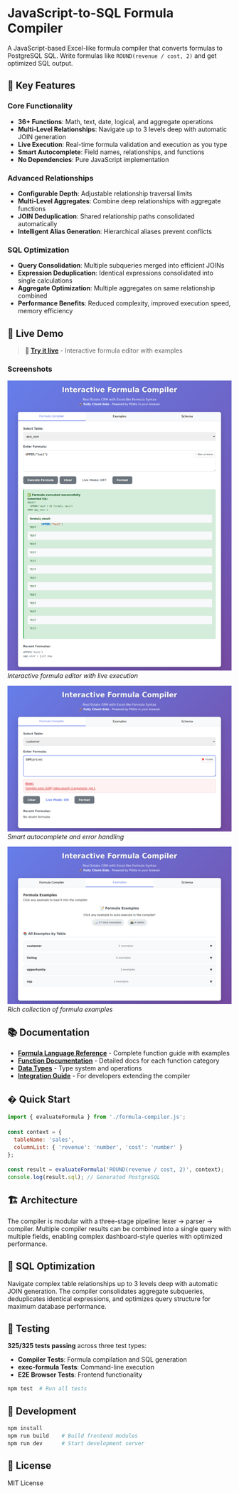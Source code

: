 # JavaScript-to-SQL Formula Compiler

A JavaScript-based Excel-like formula compiler that converts formulas to PostgreSQL SQL. Write formulas like `ROUND(revenue / cost, 2)` and get optimized SQL output.

## 🌟 Key Features

### Core Functionality
- **36+ Functions**: Math, text, date, logical, and aggregate operations
- **Multi-Level Relationships**: Navigate up to 3 levels deep with automatic JOIN generation
- **Live Execution**: Real-time formula validation and execution as you type
- **Smart Autocomplete**: Field names, relationships, and functions
- **No Dependencies**: Pure JavaScript implementation

### Advanced Relationships
- **Configurable Depth**: Adjustable relationship traversal limits
- **Multi-Level Aggregates**: Combine deep relationships with aggregate functions
- **JOIN Deduplication**: Shared relationship paths consolidated automatically
- **Intelligent Alias Generation**: Hierarchical aliases prevent conflicts

### SQL Optimization
- **Query Consolidation**: Multiple subqueries merged into efficient JOINs
- **Expression Deduplication**: Identical expressions consolidated into single calculations
- **Aggregate Optimization**: Multiple aggregates on same relationship combined
- **Performance Benefits**: Reduced complexity, improved execution speed, memory efficiency

## 🎯 Live Demo

> **🚀 [Try it live](https://skamensky.github.io/js-to-sql/)** - Interactive formula editor with examples

### Screenshots

![Formula Compiler](tests/playwright/screenshots/compiler-tab.png)
*Interactive formula editor with live execution*

![Language Tooling](tests/playwright/screenshots/language-tooling-test.png)
*Smart autocomplete and error handling*

![Examples Gallery](tests/playwright/screenshots/examples-tab.png)
*Rich collection of formula examples*

## 📚 Documentation

- **[Formula Language Reference](docs/usage/README.md)** - Complete function guide with examples
- **[Function Documentation](docs/usage/functions/)** - Detailed docs for each function category
- **[Data Types](docs/usage/types.md)** - Type system and operations
- **[Integration Guide](docs/lang/integration.md)** - For developers extending the compiler

## � Quick Start

```javascript
import { evaluateFormula } from './formula-compiler.js';

const context = {
  tableName: 'sales',
  columnList: { 'revenue': 'number', 'cost': 'number' }
};

const result = evaluateFormula('ROUND(revenue / cost, 2)', context);
console.log(result.sql); // Generated PostgreSQL
```

## 🏗️ Architecture

The compiler is modular with a three-stage pipeline: lexer → parser → compiler. Multiple compiler results can be combined into a single query with multiple fields, enabling complex dashboard-style queries with optimized performance.

## 🔧 SQL Optimization

Navigate complex table relationships up to 3 levels deep with automatic JOIN generation. The compiler consolidates aggregate subqueries, deduplicates identical expressions, and optimizes query structure for maximum database performance.

## 🧪 Testing

**325/325 tests passing** across three test types:
- **Compiler Tests**: Formula compilation and SQL generation
- **exec-formula Tests**: Command-line execution  
- **E2E Browser Tests**: Frontend functionality

```bash
npm test  # Run all tests
```

## 🚀 Development

```bash
npm install
npm run build    # Build frontend modules
npm run dev      # Start development server
```

## 📄 License

MIT License 